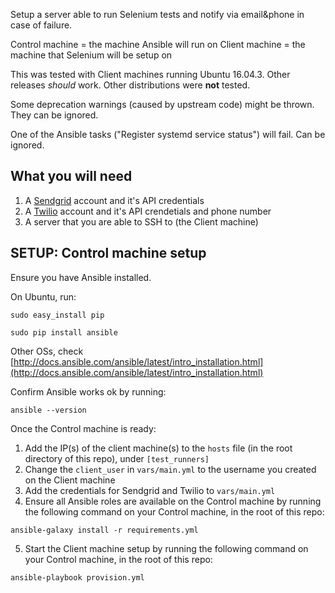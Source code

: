 Setup a server able to run Selenium tests and notify via email&phone in case of failure.

Control machine = the machine Ansible will run on
Client machine = the machine that Selenium will be setup on


This was tested with Client machines running Ubuntu 16.04.3. Other releases *should* work. Other distributions were **not** tested.

Some deprecation warnings (caused by upstream code) might be thrown. They can be ignored.

One of the Ansible tasks ("Register systemd service status") will fail. Can be ignored.

What you will need
------------------
1. A [Sendgrid](https://sendgrid.com/) account and it's API credentials
2. A [Twilio](https://www.twilio.com/) account and it's API crendetials and phone number
3. A server that you are able to SSH to (the Client machine)


SETUP: Control machine setup
---------------------

Ensure you have Ansible installed.

On Ubuntu, run:

`sudo easy_install pip`

`sudo pip install ansible`

Other OSs, check [http://docs.ansible.com/ansible/latest/intro_installation.html](http://docs.ansible.com/ansible/latest/intro_installation.html)

Confirm Ansible works ok by running:

`ansible --version`

Once the Control machine is ready:

1. Add the IP(s) of the client machine(s) to the `hosts` file (in the root directory of this repo), under `[test_runners]`
2. Change the `client_user` in `vars/main.yml` to the username you created on the Client machine
3. Add the credentials for Sendgrid and Twilio to `vars/main.yml`
4. Ensure all Ansible roles are available on the Control machine by running the following command on your Control machine, in the root of this repo:

`ansible-galaxy install -r requirements.yml`

5. Start the Client machine setup by running the following command on your Control machine, in the root of this repo:

`ansible-playbook provision.yml`
